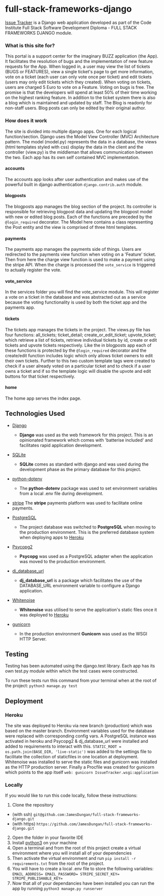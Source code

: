 # full-stack-frameworks-django

[Issue Tracker](https://full-stack-frameworks-django.herokuapp.com/) is a Django web application developed as part of the Code Institute Full Stack Software Development Diploma - FULL STACK FRAMEWORKS DJANGO module. 

### What is this site for?
 
 This portal is a support center for the imaginary BUZZ application (the App). It facilitates the resolution of bugs and the implementation of new feature requests for the App. When logged in, a user may view the list of tickets (BUGS or FEATURES), view a single ticket's page to get more information, vote on a ticket (each user can only vote once per ticket) and edit tickets (users may only edit tickets which they created). When voting on tickets, users are charged 5 Euro to vote on a Feature. Voting on bugs is free.
 The promise is that the developers will spend at least 50% of their time working on the highest ranking feature.
 In addition to the ticket system there is also a blog which is maintained and updated by staff. The Blog is readonly for non-staff users. Blog posts can only be edited by their original author.

 
### How does it work
 
The site is divided into multiple django apps. One for each logical function/section. Django uses the Model View Controller (MVC) Architecture pattern. The model (model.py) represents the data in a database, the views (html templates styled with css) display the data in the client and the controller (view.py) is the middleman that allows communication between the two. Each app has its own self contained MVC implementation.

#### accounts

The accounts app looks after user authentication and makes use of the powerful built in django authentication `django.contrib.auth` module. 

#### blogposts

The blogposts app manages the blog section of the project. Its controller is responsible for retrieving blogpost data and updating the blogpost model with new or edited blog posts. Each of the functions are preceded by the `@login_required` decorator. The Model here contains a class representing the Post entity and the view is comprised of three html templates.

#### payments

The payments app manages the payments side of things. Users are redirected to the payments view function when voting on a 'Feature' ticket. Then from here the charge view function is used to make a payment using the stripe API. When the charge is processed the `vote_service` is triggered to actually register the vote.

#### vote_service

In the services folder you will find the vote_service module. This will register a vote on a ticket in the database and was abstracted out as a service because the voting functionality is used by both the ticket app and the payments app.

#### tickets

The tickets app manages the tickets in the project. The views.py file has four functions: all_tickets; ticket_detail; create_or_edit_ticket; upvote_ticket; which retrieve a list of tickets, retrieve individual tickets by id, create or edit tickets and upvote tickets respectively. Like the in blogposts app each of these functions is protected by the `@login_required` decorator and the create/edit function includes logic which only allows ticket owners to edit their own tickets. 
Further to this two custom template tags were created to check if a user already voted on a particular ticket and to check if a user owns a ticket and if so the template logic will disable the upvote and edit buttons for that ticket respectively. 

#### home

The home app serves the index page.


## Technologies Used

- [Django](https://www.djangoproject.com/)
    - **Django** was used as the web framework for this project. This is an opinionated framework which comes with 'batterise included' and facilitates rapid application development.

- [SQLite](https://www.sqlite.org/index.html)
    - **SQLite** comes as standard with django and was used during the development phase as the primary database for this project.

- [python-dotenv](https://pypi.org/project/python-dotenv/)
    - The **python-dotenv** package was used to set environment variables from a local .env file during development.

- [stripe](https://stripe.com/ie)
    The **stripe** payments platform was used to facilitate online payments.

- [PostgreSQL](https://www.postgresql.org/)
    - The project database was switched to **PostgreSQL** when moving to the production environment. This is the preferred database system when deploying apps to [Heroku](https://www.heroku.com/)

- [Psycopg2](http://initd.org/psycopg/)
    - **Psycopg** was used as a PostgreSQL adapter when the application was moved to the production environment.

- [dj_database_url](https://pypi.org/project/dj-database-url/)
    - **dj_database_url** is a package which facilitates the use of the DATABASE_URL environment variable to configure a Django application.

- [Whitenoise](http://whitenoise.evans.io/en/stable/)
    - **Whitenoise** was utilised to serve the application's static files once it was deployed to [Heroku](https://www.heroku.com/)

- [gunicorn](https://gunicorn.org/)
    - In the production environment **Gunicorn** was used as the WSGI HTTP Server.


## Testing

Testing has been automated using the django.test library. 
Each app has its own test.py module within which the test cases were constructed. 

To run these tests run this command from your terminal when at the root of the project: `python3 manage.py test`


## Deployment

### Heroku

The site was deployed to Heroku via new branch (production) which was based on the master branch. Environment variables used for the database were replaced with corresponding config vars. A PostgreSQL instance was activated in heroku and Psycopg2 & dj_database_url were installed and added to requirements to interact with this. `STATIC_ROOT = os.path.join(BASE_DIR, 'live-static')` was added to the settings file to facilitate the collection of staticfiles in one location at deployment. 
Whitenoise was installed to serve the static files and gunicorn was installed as the HTTP production server. Finally a Procfile was created for gunicorn which points to the app itself `web: gunicorn IssueTracker.wsgi:application` 

### Locally

If you would like to run this code locally, follow these instructions:

1. Clone the repository 
  * (with ssh) `git@github.com:JamesDungan/full-stack-frameworks-django.git` 
  * (with https) `https://github.com/JamesDungan/full-stack-frameworks-django.git`
2. Open the folder in your favorite IDE
3. Install [python3](https://www.python.org/downloads/) on your machine 
4. Open a terminal and from the root of this project create a virtual environment where you will install all of your dependencies
5. Then activate the virtual environment and run `pip install -r requirements.txt` from the root of the project.
6. You will have to create a local .env file to store the following variables: `EMAIL_ADDRESS= EMAIL_PASSWORD= STRIPE_SECRET_KEY= STRIPE_PUBLISHABLE_KEY=`   
6. Now that all of your dependancies have been installed you can run the app by running `python3 manage.py runserver`


